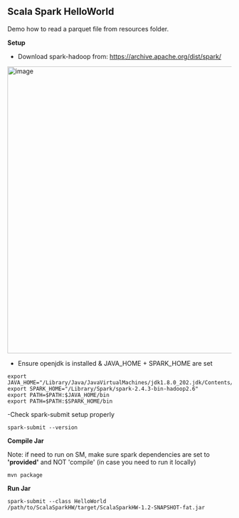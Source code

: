 ## Scala Spark HelloWorld 

Demo how to read a parquet file from resources folder.

**Setup**

- Download spark-hadoop from: https://archive.apache.org/dist/spark/

<img width="645" alt="image" src="https://user-images.githubusercontent.com/26292532/182172609-8bb09380-9e5f-4a7e-b27b-3cb4d6e4a466.png">

- Ensure openjdk is installed & JAVA_HOME + SPARK_HOME are set
```
export JAVA_HOME="/Library/Java/JavaVirtualMachines/jdk1.8.0_202.jdk/Contents/H$
export SPARK_HOME="/Library/Spark/spark-2.4.3-bin-hadoop2.6"
export PATH=$PATH:$JAVA_HOME/bin
export PATH=$PATH:$SPARK_HOME/bin
```

-Check spark-submit setup properly

```
spark-submit --version
```

**Compile Jar**

Note: if need to run on SM, make sure spark dependencies are set to **'provided'** and NOT 'compile' (in case you need to run it locally)

```
mvn package
```

**Run Jar**

```
spark-submit --class HelloWorld /path/to/ScalaSparkHW/target/ScalaSparkHW-1.2-SNAPSHOT-fat.jar

```

